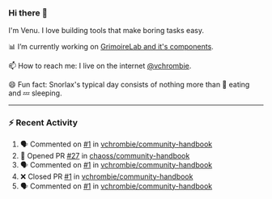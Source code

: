 ### Hi there 👋

I'm Venu. I love building tools that make boring tasks easy.

📊 I’m currently working on [GrimoireLab and it's components](https://chaoss.github.io/grimoirelab).

📫 How to reach me: I live on the internet [@vchrombie](https://www.google.co.in/search?q=vchrombie).

😄 Fun fact: Snorlax's typical day consists of nothing more than :doughnut: eating and :zzz: sleeping.

---

### :zap: Recent Activity

<!--START_SECTION:activity-->
1. 🗣 Commented on [#1](https://github.com/vchrombie/community-handbook/issues/1) in [vchrombie/community-handbook](https://github.com/vchrombie/community-handbook)
2. 💪 Opened PR [#27](https://github.com/chaoss/community-handbook/pull/27) in [chaoss/community-handbook](https://github.com/chaoss/community-handbook)
3. 🗣 Commented on [#1](https://github.com/vchrombie/community-handbook/issues/1) in [vchrombie/community-handbook](https://github.com/vchrombie/community-handbook)
4. ❌ Closed PR [#1](https://github.com/vchrombie/community-handbook/pull/1) in [vchrombie/community-handbook](https://github.com/vchrombie/community-handbook)
5. 🗣 Commented on [#1](https://github.com/vchrombie/community-handbook/issues/1) in [vchrombie/community-handbook](https://github.com/vchrombie/community-handbook)
<!--END_SECTION:activity-->

<!--
**vchrombie/vchrombie** is a ✨ _special_ ✨ repository because its `README.md` (this file) appears on your GitHub profile.

Here are some ideas to get you started:

- 🔭 I’m currently working on ...
- 🌱 I’m currently learning ...
- 👯 I’m looking to collaborate on ...
- 🤔 I’m looking for help with ...
- 💬 Ask me about ...
- 📫 How to reach me: ...
- 😄 Pronouns: ...
- ⚡ Fun fact: ...
-->
